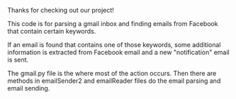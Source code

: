 Thanks for checking out our project!

This code is for parsing a gmail inbox and finding emails from Facebook that contain certain keywords. 

If an email is found that contains one of those keywords, some additional information is extracted from Facebook email and a new "notification" email is sent.

The gmail.py file is the where most of the action occurs. Then there are methods in emailSender2 and emailReader files do the email parsing and email sending. 
